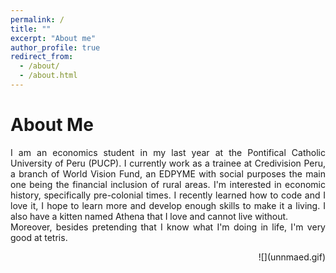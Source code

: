 ```yaml
---
permalink: /
title: ""
excerpt: "About me"
author_profile: true
redirect_from: 
  - /about/
  - /about.html
---
```


About Me
======
<p style='text-align: justify;'>I am an economics student in my last year at the Pontifical Catholic University of Peru (PUCP). I currently work as a trainee at Credivision Peru, a branch of World Vision Fund, an EDPYME with social purposes the main one being the financial inclusion of rural areas. I'm interested in economic history, specifically pre-colonial times. I recently learned how to code and I love it, I hope to learn more and develop enough skills to make it a living. I also have a kitten named Athena that I love and cannot live without.    
<br>
Moreover, besides pretending that I know what I'm doing in life, I'm very good at tetris. 
<p>
<p style='text-align: right;'>
![](unnmaed.gif)
<p>